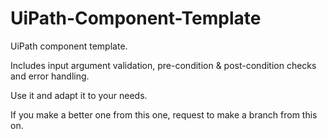 # UiPath-Component-Template

UiPath component template.

Includes input argument validation, pre-condition & post-condition checks and error handling.

Use it and adapt it to your needs.

If you make a better one from this one, request to make a branch from this on.
